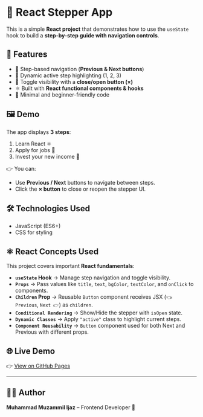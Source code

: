 # 🚀 React Stepper App

This is a simple **React project** that demonstrates how to use the `useState` hook to build a **step-by-step guide with navigation controls**.

## 📌 Features

- 📖 Step-based navigation (**Previous & Next buttons**)
- 🎨 Dynamic active step highlighting (1, 2, 3)
- 🔄 Toggle visibility with a **close/open button (×)**
- ⚛️ Built with **React functional components & hooks**
- 💾 Minimal and beginner-friendly code

## 🖼️ Demo

The app displays **3 steps**:

1. Learn React ⚛️
2. Apply for jobs 💼
3. Invest your new income 🤑

👉 You can:

- Use **Previous / Next** buttons to navigate between steps.
- Click the **× button** to close or reopen the stepper UI.

## 🛠️ Technologies Used

- JavaScript (ES6+)
- CSS for styling

## ⚛️ React Concepts Used

This project covers important **React fundamentals**:

- **`useState` Hook** → Manage step navigation and toggle visibility.
- **`Props`** → Pass values like `title`, `text`, `bgColor`, `textColor`, and `onClick` to components.
- **`Children` Prop** → Reusable `Button` component receives JSX (`👈 Previous`, `Next 👉`) as `children`.
- **`Conditional Rendering`** → Show/Hide the stepper with `isOpen` state.
- **`Dynamic Classes`** → Apply `"active"` class to highlight current steps.
- **`Component Reusability`** → `Button` component used for both Next and Previous with different props.

## 🌐 Live Demo

👉 [View on GitHub Pages](https://MuzammilKhan129.github.io/Step/)

---

## 👨‍💻 Author

**Muhammad Muzammil Ijaz** – Frontend Developer 🚀
